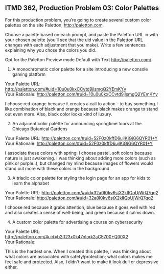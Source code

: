## ITMD 362, Production Problem 03: Color Palettes

For this production problem, you’re going to create several custom color palettes on the site
Paletton, http://paletton.com.  

Choose a palette based on each prompt, and paste the Paletton URL in with your chosen palette
(you’ll see that the uid value in the Paletton URL changes with each adjustment that you make).
Write a few sentences explaining why you chose the colors you did.

Opt for the Paletton Preview mode Default with Text http://paletton.com/  

1. A monochromatic color palette for a site introducing a new console gaming platform  

Your Palette URL: http://paletton.com/#uid=10u0u0kxCCvtd9jlsmgQ2YEmKYy  
Your Rationale: http://paletton.com/#uid=10u0u0kxCCvtd9jlsmgQ2YEmKYy  

I choose red-orange because it creates a call to action - to buy something.
I like combination of black and orange because black makes orange to stand out even more. Also, black color looks kind of luxury.  

2. An adjacent color palette for announcing springtime tours at the Chicago Botanical Gardens  

Your Palette URL: http://paletton.com/#uid=52F0z0kffD6ujlKiGiG6QYR01+Y    
Your Rationale: http://paletton.com/#uid=52F0z0kffD6ujlKiGiG6QYR01+Y  

I associate these colors with spring. I choose pastel, soft colors because nature is just awakening. I was thinking about adding more colors (such as pink or purple..), but changed my mind because images of flowers would stand out more with these colors in the background.  

3. A triadic color palette for styling the login page for an app for kids to learn the alphabet  

Your Palette URL: http://paletton.com/#uid=32a0I0kv6stX2kIIQoUjWrQ7qq2  
Your Rationale: http://paletton.com/#uid=32a0I0kv6stX2kIIQoUjWrQ7qq2  

I choose red because it grabs attention, blue because it goes well with red and also creates a sense of well-being, and green because it calms down.  

4. A custom color palette for advertising a course on cybersecurity

Your Palette URL: http://paletton.com/#uid=b2i123x0k47nIork2aC5700+Q00X2    
Your Rationale:  

This is the hardest one. When I created this palette, I was thinking about what colors are associated with safety/protection; what colors makes me feel safe and protected. Also, I didn't want to make it look dull or depressive either.  
